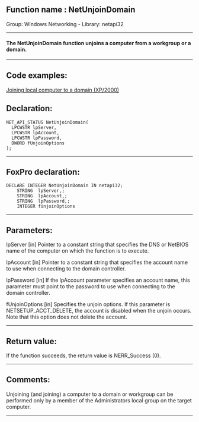 
## Function name : NetUnjoinDomain
Group: Windows Networking - Library: netapi32    
***  


#### The NetUnjoinDomain function unjoins a computer from a workgroup or a domain.

***  


## Code examples:
[Joining local computer to a domain (XP/2000)](../../samples/sample_439.md)  

## Declaration:
```foxpro  
NET_API_STATUS NetUnjoinDomain(
  LPCWSTR lpServer,
  LPCWSTR lpAccount,
  LPCWSTR lpPassword,
  DWORD fUnjoinOptions
);  
```  
***  


## FoxPro declaration:
```foxpro  
DECLARE INTEGER NetUnjoinDomain IN netapi32;
	STRING  lpServer,;
	STRING  lpAccount,;
	STRING  lpPassword,;
	INTEGER fUnjoinOptions  
```  
***  


## Parameters:
lpServer 
[in] Pointer to a constant string that specifies the DNS or NetBIOS name of the computer on which the function is to execute.

lpAccount 
[in] Pointer to a constant string that specifies the account name to use when connecting to the domain controller. 

lpPassword 
[in] If the lpAccount parameter specifies an account name, this parameter must point to the password to use when connecting to the domain controller.

fUnjoinOptions 
[in] Specifies the unjoin options. If this parameter is NETSETUP_ACCT_DELETE, the account is disabled when the unjoin occurs. Note that this option does not delete the account.  
***  


## Return value:
If the function succeeds, the return value is NERR_Success (0).  
***  


## Comments:
Unjoining (and joining) a computer to a domain or workgroup can be performed only by a member of the Administrators local group on the target computer.  
  
***  

